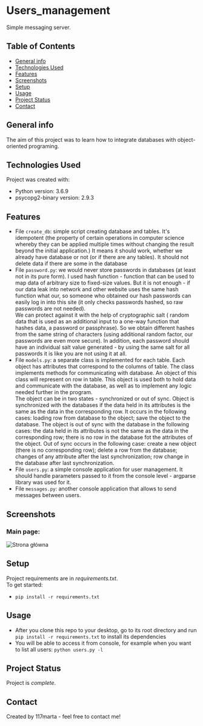 # Users_management

Simple messaging server. 


## Table of Contents
* [General info](#general-info)
* [Technologies Used](#technologies-used)
* [Features](#features)
* [Screenshots](#screenshots)
* [Setup](#setup)
* [Usage](#usage)
* [Project Status](#project-status)
* [Contact](#contact)


## General info
The aim of this project was to learn how to integrate databases with object-oriented programing.


## Technologies Used
Project was created with:
* Python version: 3.6.9
* psycopg2-binary version: 2.9.3


## Features
* File `create_db`: simple script creating database and tables. It's idempotent (the property of certain operations in
computer science whereby they can be applied multiple times without changing the result beyond the initial application.)
It means it should work, whether we already have database or not (or if there are any tables). It should not delete data
if there are some in the database
* File `password.py`: we would never store passwords in databases (at least not in its pure form). I used hash
function - function that can be used to map data of arbitrary size to fixed-size values. But it is not enough - if our
data leak into network and other website uses the same hash function what our, so someone who obtained our hash
passwords can easily log in into this site (it only checks passwords hashed, so raw passwords are not needed). <br>
We can protect against it with the help of cryptographic salt ( random data that is used as an additional input to a
one-way function that hashes data, a password or passphrase). So we obtain different hashes from the same string of
characters (using additional random factor, our passwords are even more secure). In addition, each password should have
an individual salt value generated - by using the same salt for all passwords it is like you are not using it at all.
* File `models.py`: a separate class is implemented for each table. Each object has attributes that correspond to the
columns of table. The class implements methods for communicating with database. An object of this class will represent
on row in table. This object is used both to hold data and communicate with the database, as well as to implement any
logic needed further in the program. <br>
The object can be in two states - synchronized or out of sync. Object is synchronized with the databases if the data
held in its attributes is the same as the data in the corresponding row. It occurs in the following cases: loading row
from database to the object; save the object to the database. The object is out of sync with the database in the
following cases: the data held in its attributes is not the same as the data in the corresponding row; there is no row
in the database fot the attributes of the object. Out of sync occurs in the following case: create a new object (there
is no corresponding row); delete a row from the database; changes of any attribute after the last synchronization; row
change in the database after last synchronization.
* File `users.py`: a simple console application for user management. It should handle parameters passed to it from the
console level - argparse library was used for it.
* File `messages.py`: another console application that allows to send messages between users. 


## Screenshots

### Main page:
![Strona główna](/screenshots/1.png)


## Setup
Project requirements are in _requirements.txt_. <br>
To get started:
* ```pip install -r requirements.txt```


## Usage
* After you clone this repo to your desktop, go to its root directory and run ```pip install -r requirements.txt```
to install its dependencies
* You will be able to access it from console, for example when you want to list all users: ```python users.py -l```


## Project Status
Project is _complete_.


## Contact
Created by 117marta - feel free to contact me!

